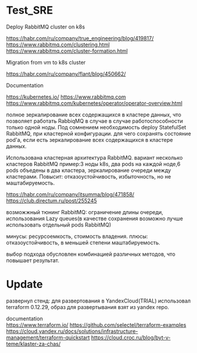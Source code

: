 # Test_SRE

Deploy RabbitMQ cluster on k8s 

 https://habr.com/ru/company/true_engineering/blog/419817/
 https://www.rabbitmq.com/clustering.html
 https://www.rabbitmq.com/cluster-formation.html
 
Migration from vm to k8s cluster

 https://habr.com/ru/company/flant/blog/450662/ 

Documentation

 https://kubernetes.io/
 https://www.rabbitmq.com
 https://www.rabbitmq.com/kubernetes/operator/operator-overview.html

полное зеркалирование всех содержащихся в кластере данных, что позволяет работать RabbiqMQ
в случае в случае работоспособности только одной ноды.
Под сомнением необходимость deploy StatefulSet RabbitMQ, при кластерной конфигурации.
для чего сохранять состояние pod'а, если есть зеркалирование всех содержащихся в кластере данных.

Использована кластерная архитектура RabbitMQ.
вариант несколько кластеров RabbitMQ
пример:3 ноды k8s, два pods на каждой ноде,6 pods объедены в два кластера,
зеркалирование очереди между кластерами.
Повысит:
 отказоустойчивость, избыточность, но не маштабируемость.
 
https://habr.com/ru/company/itsumma/blog/471858/
https://club.directum.ru/post/255245
 
 возможжный тюнинг RabbitMQ: 
   ограничение длины очереди,
   использования Lazy queues(в качестве сохранения
   возможно лучше использовать отдельный pods RabbitMQ)
     
 минусы: ресурсоемкость, стоимость владения.
 плюсы: отказоустойчивость, в меньшей степени маштабируемость. 

выбор подхода обусловлен комбинацией различных методов, что повышает результат. 


# Update
развернул стенд:
  для развертования в YandexCloud(TRIAL) использовал terraform 0.12.29, 
   образ для развертывания взят из yandex repo.
    
 
documentation   
  https://www.terraform.io/
  https://github.com/selectel/terraform-examples
  https://cloud.yandex.ru/docs/solutions/infrastructure-management/terraform-quickstart
  https://cloud.croc.ru/blog/byt-v-teme/klaster-za-chas/
    
  
   